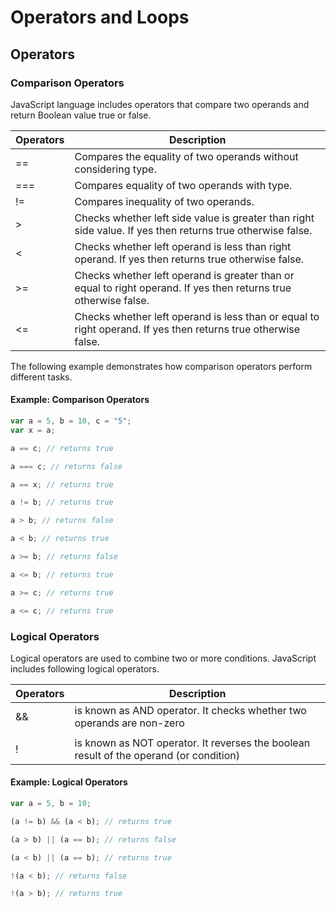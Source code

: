 # Operators and Loops

## Operators

### Comparison Operators

JavaScript language includes operators that compare two operands and return Boolean value true or false.

Operators | Description
------------ | -------------
==	| Compares the equality of two operands without considering type.
===	| Compares equality of two operands with type.
!=	| Compares inequality of two operands.
>	| Checks whether left side value is greater than right side value. If yes then returns true otherwise false.
<	| Checks whether left operand is less than right operand. If yes then returns true otherwise false.
>=	| Checks whether left operand is greater than or equal to right operand. If yes then returns true otherwise false.
<=	| Checks whether left operand is less than or equal to right operand. If yes then returns true otherwise false.

The following example demonstrates how comparison operators perform different tasks.

#### Example: Comparison Operators
```javascript
var a = 5, b = 10, c = "5";
var x = a;

a == c; // returns true

a === c; // returns false

a == x; // returns true

a != b; // returns true

a > b; // returns false

a < b; // returns true

a >= b; // returns false

a <= b; // returns true

a >= c; // returns true

a <= c; // returns true
```

### Logical Operators

Logical operators are used to combine two or more conditions. JavaScript includes following logical operators.

Operators | Description
------------ | -------------
&& | is known as AND operator. It checks whether two operands are non-zero 
|| | is known as OR operator. It checks whether any one of the two operands is non-zero 
!  | is known as NOT operator. It reverses the boolean result of the operand (or condition)

#### Example: Logical Operators

```javascript
var a = 5, b = 10;

(a != b) && (a < b); // returns true

(a > b) || (a == b); // returns false

(a < b) || (a == b); // returns true

!(a < b); // returns false

!(a > b); // returns true
```